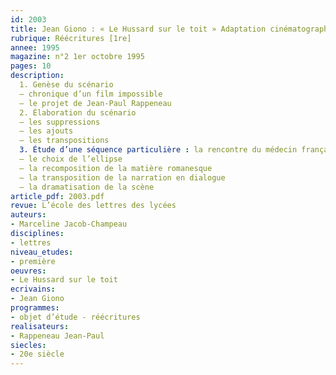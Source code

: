 ```yaml
---
id: 2003
title: Jean Giono : « Le Hussard sur le toit » Adaptation cinématographique
rubrique: Réécritures [1re]
annee: 1995
magazine: n°2 1er octobre 1995
pages: 10
description: 
  1. Genèse du scénario
  – chronique d’un film impossible
  – le projet de Jean-Paul Rappeneau
  2. Élaboration du scénario
  – les suppressions
  – les ajouts
  – les transpositions
  3. Étude d’une séquence particulière : la rencontre du médecin français
  – le choix de l’ellipse
  – la recomposition de la matière romanesque
  – la transposition de la narration en dialogue
  – la dramatisation de la scène 
article_pdf: 2003.pdf
revue: L’école des lettres des lycées
auteurs:
- Marceline Jacob-Champeau
disciplines:
- lettres
niveau_etudes:
- première
oeuvres:
- Le Hussard sur le toit
ecrivains:
- Jean Giono
programmes:
- objet d’étude - réécritures
realisateurs:
- Rappeneau Jean-Paul
siecles:
- 20e siècle
---
```

